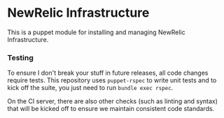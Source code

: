 # NewRelic Infrastructure

This is a puppet module for installing and managing NewRelic
Infrastructure.

### Testing

To ensure I don't break your stuff in future releases, all code changes
require tests. This repository uses `puppet-rspec` to write unit tests
and to kick off the suite, you just need to run `bundle exec rspec`.

On the CI server, there are also other checks (such as linting and
syntax) that will be kicked off to ensure we maintain consistent code
standards.
